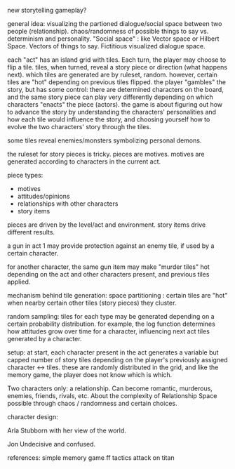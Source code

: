 new storytelling gameplay?

general idea: visualizing the partioned dialogue/social space
between two people (relationship). chaos/randomness of possible things to say vs. determinism and personality. "Social space" : like Vector space or Hilbert Space. Vectors of things to say. Fictitious visualized dialogue space.

each "act" has an island grid with tiles. 
Each turn, the player may choose to flip a tile.
tiles, when turned, reveal a story piece or direction (what happens next).
which tiles are generated are by ruleset, random.
however, certain tiles are "hot" depending on previous tiles flipped.
the player "gambles" the story, but has some control:
there are determined characters on the board, and the same story piece
can play very differently depending on which characters "enacts" the piece (actors).
the game is about figuring out how to advance the story by understanding the characters' personalities 
and how each tile would influence the story, and choosing yourself how to evolve the two characters' story
through the tiles.

some tiles reveal enemies/monsters symbolizing personal demons.

the ruleset for story pieces is tricky.
pieces are motives. motives are generated according to characters in the current act.

piece types:

- motives
- attitudes/opinions
- relationships with other characters
- story items

pieces are driven by the level/act and environment.
story items drive different results.

a gun in act 1 may provide protection against an enemy tile,
if used by a certain character.

for another character, the same gun item may make "murder tiles" hot depending
on the act and other characters present, and previous tiles applied.

mechanism behind tile generation:
space partitioning : certain tiles are "hot" when nearby certain other tiles (story pieces)
they cluster.

random sampling: tiles for each type may be generated depending on a certain probability distribution.
for example, the log function determines how attitudes grow over time for a character, influencing
  next act tiles generated by a character.

setup:
at start, each character present in the act generates a variable but capped number of story tiles depending on
the player's previously assigned character <-> tiles.
these are randomly distributed in the grid, and like the memory game, the player does not know which is which.

Two characters only: a relationship. Can become romantic, murderous, enemies, friends, rivals, etc. About the 
complexity of Relationship Space possible through chaos / randomness and certain choices.

character design:

Arla
    Stubborn with her view of the world.

Jon
    Undecisive and confused.

references:
simple memory game
ff tactics
attack on titan
